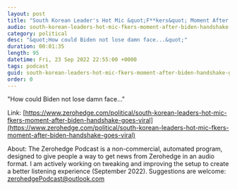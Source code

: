 ```yaml
---
layout: post
title: "South Korean Leader's Hot Mic &quot;F**kers&quot; Moment After Biden Handshake Goes Viral"
audio: south-korean-leaders-hot-mic-fkers-moment-after-biden-handshake-goes-viral-0
category: political
desc: "&quot;How could Biden not lose damn face...&quot;"
duration: 00:01:35
length: 95
datetime: Fri, 23 Sep 2022 22:55:00 +0000
tags: podcast
guid: south-korean-leaders-hot-mic-fkers-moment-after-biden-handshake-goes-viral-0
order: 0
---
```

&quot;How could Biden not lose damn face...&quot;

Link: [https://www.zerohedge.com/political/south-korean-leaders-hot-mic-fkers-moment-after-biden-handshake-goes-viral](https://www.zerohedge.com/political/south-korean-leaders-hot-mic-fkers-moment-after-biden-handshake-goes-viral)

About: The Zerohedge Podcast is a non-commercial, automated program, designed to give people a way to get news from Zerohedge in an audio format.  I am actively working on tweaking and improving the setup to create a better listening experience (September 2022).  Suggestions are welcome: [zerohedgePodcast@outlook.com](mailto:zerohedgePodcast@outlook.com)